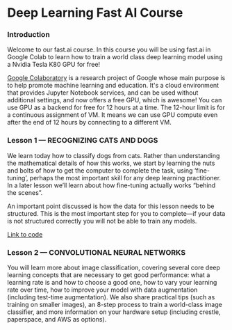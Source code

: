 # Deep Learning Fast AI Course

### Introduction

Welcome to our fast.ai course. In this course you will be using fast.ai in Google Colab to learn how to train a world class deep learning model using a Nvidia Tesla K80 GPU for free!

[Google Colaboratory](https://colab.research.google.com/) is a research project of Google whose main purpose is to help promote machine learning and education. It's a cloud environment that provides Jupyter Notebook services, and can be used without additional settings, and now offers a free GPU, which is awesome! You can use GPU as a backend for free for 12 hours at a time. The 12-hour limit is for a continuous assignment of VM. It means we can use GPU compute even after the end of 12 hours by connecting to a different VM.

### Lesson 1 — RECOGNIZING CATS AND DOGS

We learn today how to classify dogs from cats. Rather than understanding the mathematical details of how this works, we start by learning the nuts and bolts of how to get the computer to complete the task, using ‘fine-tuning’, perhaps the most important skill for any deep learning practitioner. In a later lesson we’ll learn about how fine-tuning actually works “behind the scenes”.

An important point discussed is how the data for this lesson needs to be structured. This is the most important step for you to complete—if your data is not structured correctly you will not be able to train any models.

[Link to code](https://github.com/farmerrock/Deep_Learning_Fast_AI_Course/blob/master/lesson1.ipynb)

### Lesson 2 — CONVOLUTIONAL NEURAL NETWORKS
You will learn more about image classification, covering several core deep learning concepts that are necessary to get good performance: what a learning rate is and how to choose a good one, how to vary your learning rate over time, how to improve your model with data augmentation (including test-time augmentation). We also share practical tips (such as training on smaller images), an 8-step process to train a world-class image classifier, and more information on your hardware setup (including crestle, paperspace, and AWS as options).
